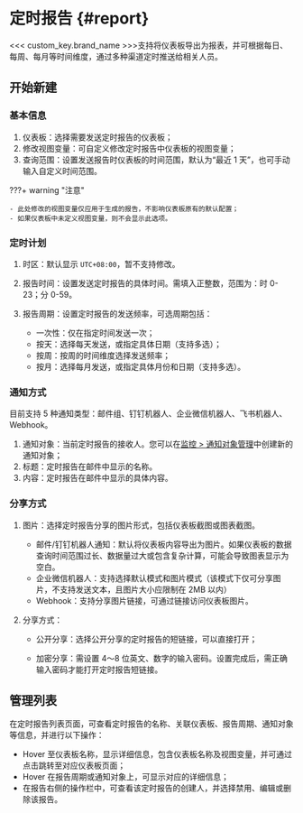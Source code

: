 # 定时报告 {#report}

<<< custom_key.brand_name >>>支持将仪表板导出为报表，并可根据每日、每周、每月等时间维度，通过多种渠道定时推送给相关人员。


## 开始新建

### 基本信息

1. 仪表板：选择需要发送定时报告的仪表板；    
2. 修改视图变量：可自定义修改定时报告中仪表板的视图变量；
3. 查询范围：设置发送报告时仪表板的时间范围，默认为“最近 1 天”，也可手动输入自定义时间范围。      

???+ warning "注意"

    - 此处修改的视图变量仅应用于生成的报告，不影响仪表板原有的默认配置；
    - 如果仪表板中未定义视图变量，则不会显示此选项。

### 定时计划

1. 时区：默认显示 `UTC+08:00`，暂不支持修改。               
2. 报告时间：设置发送定时报告的具体时间。需填入正整数，范围为：时 0-23；分 0-59。               
3. 报告周期：设置定时报告的发送频率，可选周期包括：

    - 一次性：仅在指定时间发送一次；
    - 按天：选择每天发送，或指定具体日期（支持多选）；
    - 按周：按周的时间维度选择发送频率；
    - 按月：选择每月发送，或指定具体月份和日期（支持多选）。              

### 通知方式

目前支持 5 种通知类型：邮件组、钉钉机器人、企业微信机器人、飞书机器人、Webhook。

1. 通知对象：当前定时报告的接收人。您可以在[监控 > 通知对象管理](../monitoring/notify-object.md)中创建新的通知对象；               
2. 标题：定时报告在邮件中显示的名称。               
3. 内容：定时报告在邮件中显示的具体内容。               


### 分享方式

1. 图片：选择定时报告分享的图片形式，包括仪表板截图或图表截图。
        
    - 邮件/钉钉机器人通知：默认将仪表板内容导出为图片。如果仪表板的数据查询时间范围过长、数据量过大或包含复杂计算，可能会导致图表显示为空白。
    - 企业微信机器人：支持选择默认模式和图片模式（该模式下仅可分享图片，不支持发送文本，且图片大小应限制在 2MB 以内）
    - Webhook：支持分享图片链接，可通过链接访问仪表板图片。

2. 分享方式：

    - 公开分享：选择公开分享的定时报告的短链接，可以直接打开；

    - 加密分享：需设置 4～8 位英文、数字的输入密码。设置完成后，需正确输入密码才能打开定时报告短链接。






## 管理列表

在定时报告列表页面，可查看定时报告的名称、关联仪表板、报告周期、通知对象等信息，并进行以下操作：


- Hover 至仪表板名称，显示详细信息，包含仪表板名称及视图变量，并可通过点击跳转至对应仪表板页面；
- Hover 在报告周期或通知对象上，可显示对应的详细信息；
- 在报告右侧的操作栏中，可查看该定时报告的创建人，并选择禁用、编辑或删除该报告。

